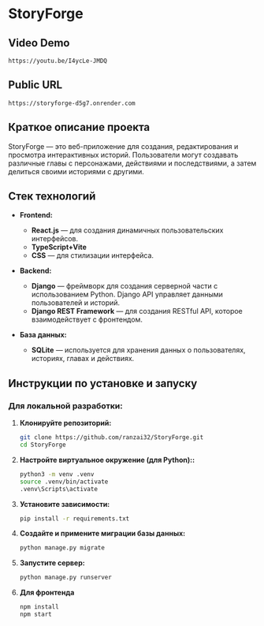 # StoryForge

## Video Demo

    https://youtu.be/I4ycLe-JMDQ

## Public URL

    https://storyforge-d5g7.onrender.com

## Краткое описание проекта

StoryForge — это веб-приложение для создания, редактирования и просмотра интерактивных историй. Пользователи могут создавать различные главы с персонажами, действиями и последствиями, а затем делиться своими историями с другими.

## Стек технологий

- **Frontend:**
  - **React.js** — для создания динамичных пользовательских интерфейсов.
  - **TypeScript+Vite** 
  - **CSS** — для стилизации интерфейса.

- **Backend:**
  - **Django** — фреймворк для создания серверной части с использованием Python. Django API управляет данными пользователей и историй.
  - **Django REST Framework** — для создания RESTful API, которое взаимодействует с фронтендом.

- **База данных:**
  - **SQLite** — используется для хранения данных о пользователях, историях, главах и действиях.


## Инструкции по установке и запуску

### Для локальной разработки:

1. **Клонируйте репозиторий:**

   ```bash
   git clone https://github.com/ranzai32/StoryForge.git
   cd StoryForge

2. **Настройте виртуальное окружение (для Python)::**
    ```bash
    python3 -m venv .venv
    source .venv/bin/activate 
    .venv\Scripts\activate  

3. **Установите зависимости:**

    ```bash
    pip install -r requirements.txt

4. **Создайте и примените миграции базы данных:**

    ```bash
    python manage.py migrate

5. **Запустите сервер:**

    ```bash
    python manage.py runserver

6. **Для фронтенда**
    
    ```bash
    npm install
    npm start

